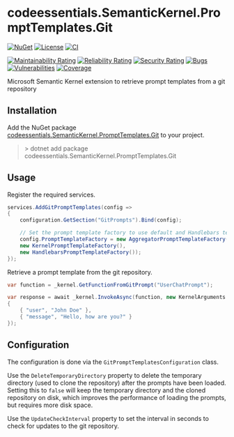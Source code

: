 # codeessentials.SemanticKernel.PromptTemplates.Git

[![NuGet](https://img.shields.io/nuget/v/codeessentials.SemanticKernel.PromptTemplates.Git.svg)](https://nuget.org/packages/codeessentials.SemanticKernel.PromptTemplates.Git/)
[![License](https://img.shields.io/badge/license-MIT-blue.svg)](LICENSE)
[![CI](https://github.com/twenzel/codeessentials.SemanticKernel.PromptTemplates.GitRepository/actions/workflows/build.yml/badge.svg)](https://github.com/twenzel/codeessentials.SemanticKernel.PromptTemplates.GitRepository/actions/workflows/build.yml)

[![Maintainability Rating](https://sonarcloud.io/api/project_badges/measure?project=twenzel_codeessentials.SemanticKernel.PromptTemplates.GitRepository&metric=sqale_rating)](https://sonarcloud.io/dashboard?id=twenzel_codeessentials.SemanticKernel.PromptTemplates.GitRepository)
[![Reliability Rating](https://sonarcloud.io/api/project_badges/measure?project=twenzel_codeessentials.SemanticKernel.PromptTemplates.GitRepository&metric=reliability_rating)](https://sonarcloud.io/dashboard?id=twenzel_codeessentials.SemanticKernel.PromptTemplates.GitRepository)
[![Security Rating](https://sonarcloud.io/api/project_badges/measure?project=twenzel_codeessentials.SemanticKernel.PromptTemplates.GitRepository&metric=security_rating)](https://sonarcloud.io/dashboard?id=twenzel_codeessentials.SemanticKernel.PromptTemplates.GitRepository)
[![Bugs](https://sonarcloud.io/api/project_badges/measure?project=twenzel_codeessentials.SemanticKernel.PromptTemplates.GitRepository&metric=bugs)](https://sonarcloud.io/dashboard?id=twenzel_codeessentials.SemanticKernel.PromptTemplates.GitRepository)
[![Vulnerabilities](https://sonarcloud.io/api/project_badges/measure?project=twenzel_codeessentials.SemanticKernel.PromptTemplates.GitRepository&metric=vulnerabilities)](https://sonarcloud.io/dashboard?id=twenzel_codeessentials.SemanticKernel.PromptTemplates.GitRepository)
[![Coverage](https://sonarcloud.io/api/project_badges/measure?project=twenzel_codeessentials.SemanticKernel.PromptTemplates.GitRepository&metric=coverage)](https://sonarcloud.io/dashboard?id=twenzel_codeessentials.SemanticKernel.PromptTemplates.GitRepository)


Microsoft Semantic Kernel extension to retrieve prompt templates from a git repository

## Installation

Add the NuGet package [codeessentials.SemanticKernel.PromptTemplates.Git](https://nuget.org/packagescodeessentials.SemanticKernel.PromptTemplates.Git/) to your project.

> &gt; dotnet add package codeessentials.SemanticKernel.PromptTemplates.Git

## Usage

Register the required services.

```csharp
services.AddGitPromptTemplates(config =>
{
	configuration.GetSection("GitPrompts").Bind(config);

	// Set the prompt template factory to use default and Handlebars templates
	config.PromptTemplateFactory = new AggregatorPromptTemplateFactory(
	new KernelPromptTemplateFactory(),
	new HandlebarsPromptTemplateFactory());
});
```

Retrieve a prompt template from the git repository.
```csharp
var function = _kernel.GetFunctionFromGitPrompt("UserChatPrompt");

var response = await _kernel.InvokeAsync(function, new KernelArguments
{
	{ "user", "John Doe" },
	{ "message", "Hello, how are you?" }
});
```

## Configuration
The configuration is done via the `GitPromptTemplatesConfiguration` class.

Use the `DeleteTemporaryDirectory` property to delete the temporary directory (used to clone the repository) after the prompts have been loaded.
Setting this to `false` will keep the temporary directory and the cloned repository on disk, which improves the performance of loading the prompts, but requires more disk space.

Use the `UpdateCheckInterval` property to set the interval in seconds to check for updates to the git repository.

